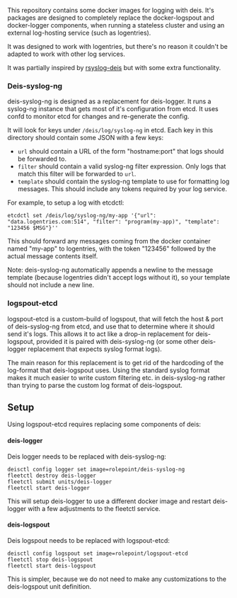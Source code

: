 This repository contains some docker images for logging with deis.  It's
packages are designed to completely replace the docker-logspout and
docker-logger components, when running a stateless cluster and using an
external log-hosting service (such as logentries).

It was designed to work with logentries, but there's no reason it couldn't be
adapted to work with other log services.

It was partially inspired by
[rsyslog-deis](https://github.com/everydayhero/rsyslog-deis) but with some
extra functionality.

### Deis-syslog-ng

deis-syslog-ng is designed as a replacement for deis-logger.  It runs a
syslog-ng instance that gets most of it's configuration from etcd.  It uses
confd to monitor etcd for changes and re-generate the config.

It will look for keys under `/deis/log/syslog-ng` in etcd.  Each key in this
directory should contain some JSON with a few keys:

* `url` should contain a URL of the form "hostname:port" that logs should be
  forwarded to.
* `filter` should contain a valid syslog-ng filter expression.  Only logs that
  match this filter will be forwarded to `url`.
* `template` should contain the syslog-ng template to use for formatting log
  messages.  This should include any tokens required by your log service.

For example, to setup a log with etcdctl:

    etcdctl set /deis/log/syslog-ng/my-app '{"url": "data.logentries.com:514", "filter": "program(my-app)", "template": "123456 $MSG"}''

This should forward any messages coming from the docker container named
"my-app" to logentries, with the token "123456" followed by the actual message
contents itself.

Note: deis-syslog-ng automatically appends a newline to the message template
(because logentries didn't accept logs without it), so your template should not
include a new line.

### logspout-etcd

logspout-etcd is a custom-build of logspout, that will fetch the host & port of
deis-syslog-ng from etcd, and use that to determine where it should send it's
logs.  This allows it to act like a drop-in replacement for deis-logspout,
provided it is paired with deis-syslog-ng (or some other deis-logger
replacement that expects syslog format logs).

The main reason for this replacement is to get rid of the hardcoding of the
log-format that deis-logspout uses.  Using the standard syslog format makes it
much easier to write custom filtering etc. in deis-syslog-ng rather than trying
to parse the custom log format of deis-logspout.


## Setup

Using logspout-etcd requires replacing some components of deis:

#### deis-logger

Deis logger needs to be replaced with deis-syslog-ng:

    deisctl config logger set image=rolepoint/deis-syslog-ng
    fleetctl destroy deis-logger
    fleetctl submit units/deis-logger
    fleetctl start deis-logger

This will setup deis-logger to use a different docker image and restart
deis-logger with a few adjustments to the fleetctl service.

#### deis-logspout

Deis logspout needs to be replaced with logspout-etcd:

    deisctl config logspout set image=rolepoint/logspout-etcd
    fleetctl stop deis-logspout
    fleetctl start deis-logspout

This is simpler, because we do not need to make any customizations to the
deis-logspout unit definition.
